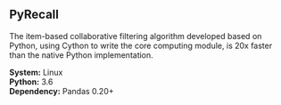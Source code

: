 ## PyRecall
The item-based collaborative filtering algorithm developed based on Python, using Cython to write the core computing module, is 20x faster than the native Python implementation.      

**System:** Linux  
**Python:** 3.6    
**Dependency:** Pandas 0.20+  
